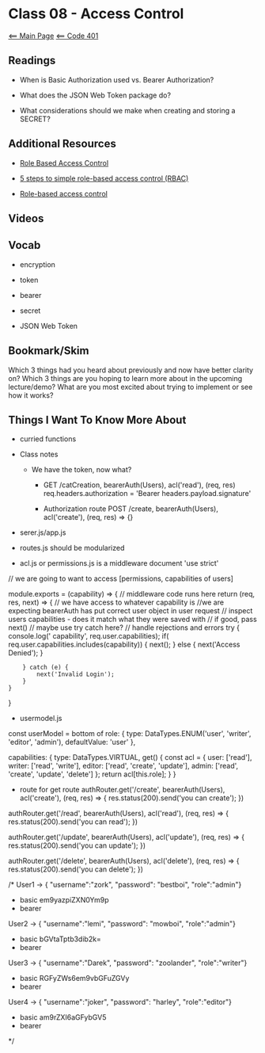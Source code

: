 # Class 08 - Access Control

[<== Main Page](../README.md)
[<== Code 401](../code401/code401.md)

## Readings

- When is Basic Authorization used vs. Bearer Authorization?

- What does the JSON Web Token package do?

- What considerations should we make when creating and storing a SECRET?

## Additional Resources

- [Role Based Access Control](https://www.youtube.com/watch?v=C4NP8Eon3cA)

- [5 steps to simple role-based access control (RBAC)](https://www.csoonline.com/article/3060780/5-steps-to-simple-role-based-access-control.html)

- [Role-based access control](https://en.wikipedia.org/wiki/Role-based_access_control)

## Videos

## Vocab

- encryption

- token

- bearer

- secret

- JSON Web Token

## Bookmark/Skim

Which 3 things had you heard about previously and now have better clarity on?
Which 3 things are you hoping to learn more about in the upcoming lecture/demo?
What are you most excited about trying to implement or see how it works?

## Things I Want To Know More About

- curried functions

- Class notes

  - We have the token, now what? 

    - GET /catCreation, bearerAuth(Users), acl('read'), (req, res) 
    req.headers.authorization = 'Bearer headers.payload.signature'

    - Authorization route
    POST /create, bearerAuth(Users), acl('create'), (req, res) => {}

- serer.js/app.js

- routes.js
  should be modularized

- acl.js or permissions.js is a middleware document
'use strict'

// we are going to want to access [permissions, capabilities of users]

module.exports = (capability) => {
// middleware code runs here
    return (req, res, next) => {
        // we have access to whatever capability is
        //we are expecting bearerAuth has put correct user object in user request
        // inspect users capabilities - does it match what they were saved with
        // if good, pass next()
        // maybe use try catch here?
        // handle rejections and errors
        try {
            console.log(' capability', req.user.capabilities);
            if( req.user.capabilities.includes(capability)) {
                next();
            }
            else {
                next('Access Denied');
            }

        } catch (e) {
            next('Invalid Login');
        }
    }
}


- usermodel.js

const userModel = bottom of 
role: { type: DataTypes.ENUM('user', 'writer', 'editor', 'admin'), defaultValue: 'user' },

capabilities: {
    type: DataTypes.VIRTUAL,
    get() {
        const acl = {
            user: ['read'],
            writer: ['read', 'write'],
            editor: ['read', 'create', 'update'],
            admin: ['read', 'create', 'update', 'delete']
        };
        return acl[this.role];
    }
}


- route for get route
authRouter.get('/create', bearerAuth(Users),  acl('create'), (req, res) => {
  res.status(200).send('you can create');
})

authRouter.get('/read', bearerAuth(Users),  acl('read'), (req, res) => {
    res.status(200).send('you can read');
})

authRouter.get('/update', bearerAuth(Users),  acl('update'), (req, res) => {
    res.status(200).send('you can update');
})

authRouter.get('/delete', bearerAuth(Users),  acl('delete'), (req, res) => {
    res.status(200).send('you can delete');
})


/*
User1 -> { "username":"zork", "password": "bestboi", "role":"admin"}
  - basic em9yazpiZXN0Ym9p
  - bearer 

User2 -> { "username":"lemi", "password": "mowboi", "role":"admin"}
  - basic bGVtaTptb3dib2k=
  - bearer 

User3 -> { "username":"Darek", "password": "zoolander", "role":"writer"}
  - basic RGFyZWs6em9vbGFuZGVy
  - bearer 

User4 -> { "username":"joker", "password": "harley", "role":"editor"}
  - basic am9rZXI6aGFybGV5
  - bearer 

*/

